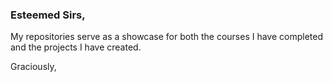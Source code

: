 ### Esteemed Sirs,

My repositories serve as a showcase for both the courses I have completed and the projects I have created.

Graciously,
